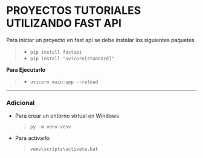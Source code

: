 # PROYECTOS TUTORIALES UTILIZANDO FAST API

Para iniciar un proyecto en fast api se debe instalar los 
siguientes paquetes
> - `pip install fastapi`
> - `pip install "uvicorn[standard]"`

**Para Ejecutarlo**
> - `uvicorn main:app --reload`

----

### Adicional
- Para crear un entorno virtual en Windows
    > `py -m venv venv`
- Para activarlo
    > `venv\scripts\activate.bat`